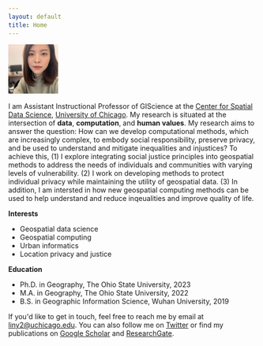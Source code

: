 ```yaml
---
layout: default
title: Home
---
```


<img src="assets/photo.jpeg" alt="Alt Text" width="20%" />

I am Assistant Instructional Professor of GIScience at the [Center for Spatial Data Science](https://spatial.uchicago.edu/), [University of Chicago](https://www.uchicago.edu/). My research is situated at the intersection of **data**, **computation**, and **human values**. My research aims to answer the question: How can we develop computational methods, which are increasingly complex, to embody social responsibility, preserve privacy, and be used to understand and mitigate inequalities and injustices? To achieve this, (1) I explore integrating social justice principles into geospatial methods to address the needs of individuals and communities with varying levels of vulnerability. (2) I work on developing methods to protect individual privacy while maintaining the utility of geospatial data. (3) In addition, I am intersted in how new geospatial computing methods can be used to help understand and reduce inqeualities and improve quality of life. 


**Interests**
- Geospatial data science
- Geospatial computing
- Urban informatics
- Location privacy and justice


**Education**
- Ph.D. in Geography, The Ohio State University, 2023
- M.A. in Geography, The Ohio State University, 2022
- B.S. in Geographic Information Science, Wuhan University, 2019

If you'd like to get in touch, feel free to reach me by email at <liny2@uchicago.edu>. You can also follow me on [Twitter](https://twitter.com/linyuehzzz) or find my publications on [Google Scholar](https://scholar.google.com/citations?user=Pssz3IgAAAAJ&hl=en) and [ResearchGate](https://www.researchgate.net/profile/Yue-Lin-14).

